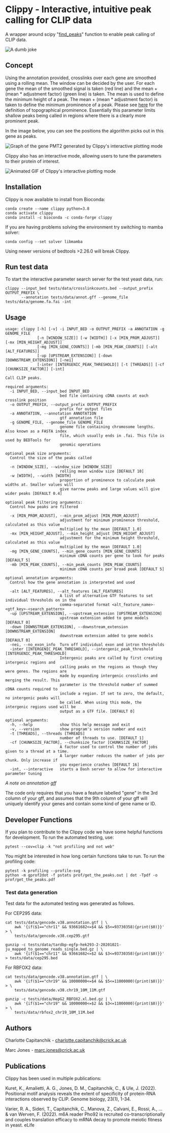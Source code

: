 # Clippy - Interactive, intuitive peak calling for CLIP data

A wrapper around scipy "[find_peaks](https://docs.scipy.org/doc/scipy/reference/generated/scipy.signal.find_peaks.html)" function to enable peak calling of CLIP data.

![A dumb joke](readme_assets/smallerclippy.png)

## Concept

Using the annotation provided, crosslinks over each gene are smoothed using a rolling mean. The window can be decided by the user. For each gene the mean of the smoothed signal is taken (red line) and the mean + (mean * adjustment factor) (green line) is taken. The mean is used to define the minimum height of a peak. The mean + (mean * adjustment factor) is taken to define the minimum prominence of a peak. Please see [here](https://en.wikipedia.org/wiki/Topographic_prominence#:~:text=The%20prominence%20of%20a%20peak,or%20key%20saddle%2C%20or%20linking) for the definition of topographical prominence. Essentially this parameter limits shallow peaks being called in regions where there is a clearly more prominent peak. 

In the image below, you can see the positions the algorithm picks out in this gene as peaks.

![Graph of the gene PMT2 generated by Clippy's interactive plotting mode](readme_assets/pmt2_default.png)

Clippy also has an interactive mode, allowing users to tune the parameters to their protein of interest.

![Animated GIF of Clippy's interactive plotting mode](readme_assets/pmt2_demo.gif)

## Installation

Clippy is now available to install from Bioconda:
```
conda create --name clippy python=3.8
conda activate clippy
conda install -c bioconda -c conda-forge clippy 
```
If you are having problems solving the environment try switching to mamba solver:
```
conda config --set solver libmamba
```
Using newer versions of bedtools >2.26.0 will break Clippy.

## Run test data

To start the interactive parameter search server for the test yeast data, run:

```
clippy --input_bed tests/data/crosslinkcounts.bed --output_prefix OUTPUT_PREFIX \
       --annotation tests/data/annot.gff --genome_file tests/data/genome.fa.fai -int
```

## Usage

```
usage: clippy [-h] [-v] -i INPUT_BED -o OUTPUT_PREFIX -a ANNOTATION -g GENOME_FILE
              [-n [WINDOW_SIZE]] [-w [WIDTH]] [-x [MIN_PROM_ADJUST]] [-mx [MIN_HEIGHT_ADJUST]]
              [-mg [MIN_GENE_COUNTS]] [-mb [MIN_PEAK_COUNTS]] [-alt [ALT_FEATURES]]
              [-up [UPSTREAM_EXTENSION]] [-down [DOWNSTREAM_EXTENSION]] [-nei]
              [-inter [INTERGENIC_PEAK_THRESHOLD]] [-t [THREADS]] [-cf [CHUNKSIZE_FACTOR]] [-int]

Call CLIP peaks.

required arguments:
  -i INPUT_BED, --input_bed INPUT_BED
                        bed file containing cDNA counts at each crosslink position
  -o OUTPUT_PREFIX, --output_prefix OUTPUT_PREFIX
                        prefix for output files
  -a ANNOTATION, --annotation ANNOTATION
                        gtf annotation file
  -g GENOME_FILE, --genome_file GENOME_FILE
                        genome file containing chromosome lengths. Also known as a FASTA index
                        file, which usually ends in .fai. This file is used by BEDTools for
                        genomic operations

optional peak size arguments:
  Control the size of the peaks called

  -n [WINDOW_SIZE], --window_size [WINDOW_SIZE]
                        rolling mean window size [DEFAULT 10]
  -w [WIDTH], --width [WIDTH]
                        proportion of prominence to calculate peak widths at. Smaller values will
                        give narrow peaks and large values will give wider peaks [DEFAULT 0.4]

optional peak filtering arguments:
  Control how peaks are filtered

  -x [MIN_PROM_ADJUST], --min_prom_adjust [MIN_PROM_ADJUST]
                        adjustment for minimum prominence threshold, calculated as this value
                        multiplied by the mean [DEFAULT 1.0]
  -mx [MIN_HEIGHT_ADJUST], --min_height_adjust [MIN_HEIGHT_ADJUST]
                        adjustment for the minimum height threshold, calculated as this value
                        multiplied by the mean [DEFAULT 1.0]
  -mg [MIN_GENE_COUNTS], --min_gene_counts [MIN_GENE_COUNTS]
                        minimum cDNA counts per gene to look for peaks [DEFAULT 5]
  -mb [MIN_PEAK_COUNTS], --min_peak_counts [MIN_PEAK_COUNTS]
                        minimum cDNA counts per broad peak [DEFAULT 5]

optional annotation arguments:
  Control how the gene annotation is interpreted and used

  -alt [ALT_FEATURES], --alt_features [ALT_FEATURES]
                        A list of alternative GTF features to set individual thresholds on in the
                        comma-separated format <alt_feature_name>-<gtf_key>-<search_pattern>
  -up [UPSTREAM_EXTENSION], --upstream_extension [UPSTREAM_EXTENSION]
                        upstream extension added to gene models [DEFAULT 0]
  -down [DOWNSTREAM_EXTENSION], --downstream_extension [DOWNSTREAM_EXTENSION]
                        downstream extension added to gene models [DEFAULT 0]
  -nei, --no_exon_info  Turn off individual exon and intron thresholds
  -inter [INTERGENIC_PEAK_THRESHOLD], --intergenic_peak_threshold [INTERGENIC_PEAK_THRESHOLD]
                        Intergenic peaks are called by first creating intergenic regions and
                        calling peaks on the regions as though they were genes. The regions are
                        made by expanding intergenic crosslinks and merging the result. This
                        parameter is the threshold number of summed cDNA counts required to
                        include a region. If set to zero, the default, no intergenic peaks will
                        be called. When using this mode, the intergenic regions used will be
                        output as a GTF file. [DEFAULT 0]

optional arguments:
  -h, --help            show this help message and exit
  -v, --version         show program's version number and exit
  -t [THREADS], --threads [THREADS]
                        number of threads to use. [DEFAULT 1]
  -cf [CHUNKSIZE_FACTOR], --chunksize_factor [CHUNKSIZE_FACTOR]
                        A factor used to control the number of jobs given to a thread at a time.
                        A larger number reduces the number of jobs per chunk. Only increase if
                        you experience crashes [DEFAULT 16]
  -int, --interactive   starts a Dash server to allow for interactive parameter tuning
```

*A note on annotation gff*

The code only requires that you have a feature labelled "gene" in the 3rd column of your gff, and assumes that the 9th column of your gff will uniquely identify your genes and contain some kind of gene name or ID.

## Developer Functions

If you plan to contribute to the Clippy code we have some helpful functions for development. To run the automated testing, use:

```
pytest --cov=clip -k "not profiling and not web"
```

You might be interested in how long certain functions take to run. To run the profiling code:

```
pytest -k profiling --profile-svg
python -m gprof2dot -f pstats prof/get_the_peaks.out | dot -Tpdf -o prof/get_the_peaks.pdf
```

### Test data generation

Test data for the automated testing was generated as follows.

For CEP295 data:

```
cat tests/data/gencode.v38.annotation.gtf | \
    awk '{if($1=="chr11" && 93661682<=$4 && $5<=93730358){print($0)}}' > \
    tests/data/gencode.v38.cep295.gtf

gunzip -c tests/data/tardbp-egfp-hek293-2-20201021-ju_mapped_to_genome_reads_single.bed.gz | \
    awk '{if($1=="chr11" && 93661682<=$2 && $3<=93730358){print($0)}}' > tests/data/cep295.bed
```

For RBFOX2 data:

```
cat tests/data/gencode.v38.annotation.gtf | \
    awk '{if($1=="chr19" && 10000000<=$4 && $5<=11000000){print($0)}}' > \
    tests/data/gencode.v38.chr19_10M_11M.gtf

gunzip -c tests/data/HepG2_RBFOX2.xl.bed.gz | \
    awk '{if($1=="chr19" && 10000000<=$2 && $3<=11000000){print($0)}}' > \
    tests/data/rbfox2_chr19_10M_11M.bed
```

## Authors

Charlotte Capitanchik - charlotte.capitanchik@crick.ac.uk

Marc Jones - marc.jones@crick.ac.uk

## Publications
Clippy has been used in multiple publications:

Kuret, K., Amalietti, A. G., Jones, D. M., Capitanchik, C., & Ule, J. (2022). Positional motif analysis reveals the extent of specificity of protein-RNA interactions observed by CLIP. Genome biology, 23(1), 1-34.

Varier, R. A., Sideri, T., Capitanchik, C., Manova, Z., Calvani, E., Rossi, A., ... & van Werven, F. (2022). m6A reader Pho92 is recruited co-transcriptionally and couples translation efficacy to mRNA decay to promote meiotic fitness in yeast. eLife
